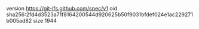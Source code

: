 version https://git-lfs.github.com/spec/v1
oid sha256:2fd4d3523a71f8164200544d920625b50f9031bfdef024e1ac229271b005ad82
size 1944

